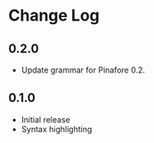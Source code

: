 # Change Log

## 0.2.0
- Update grammar for Pinafore 0.2.

## 0.1.0
- Initial release
- Syntax highlighting
